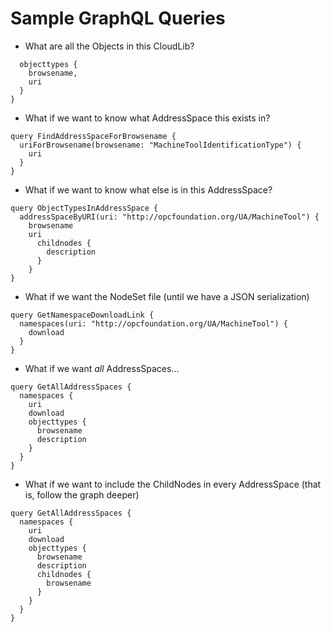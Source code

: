 # Sample GraphQL Queries

- What are all the Objects in this CloudLib?

```query ListObjectTypes {
  objecttypes {
    browsename,
    uri
  }
}
```

- What if we want to know what AddressSpace this exists in?

```
query FindAddressSpaceForBrowsename {
  uriForBrowsename(browsename: "MachineToolIdentificationType") {
    uri
  }
}
```

- What if we want to know what else is in this AddressSpace?

```
query ObjectTypesInAddressSpace {
  addressSpaceByURI(uri: "http://opcfoundation.org/UA/MachineTool") {
    browsename
    uri
      childnodes {
        description
      }
    }
}
```

- What if we want the NodeSet file (until we have a JSON serialization)

```
query GetNamespaceDownloadLink {
  namespaces(uri: "http://opcfoundation.org/UA/MachineTool") {
    download
  }
}
```

- What if we want *all* AddressSpaces...

```
query GetAllAddressSpaces {
  namespaces {
    uri
    download
    objecttypes {
      browsename
      description
    }
  }
}
```

- What if we want to include the ChildNodes in every AddressSpace (that is, follow the graph deeper)

```
query GetAllAddressSpaces {
  namespaces {
    uri
    download
    objecttypes {
      browsename
      description
      childnodes {
        browsename
      }
    }
  }
}
```